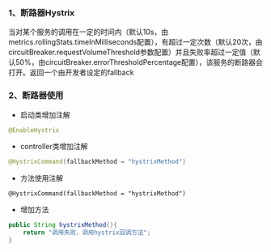 ### 1、断路器Hystrix

​	当对某个服务的调用在一定的时间内（默认10s，由metrics.rollingStats.timeInMilliseconds配置），有超过一定次数（默认20次，由circuitBreaker.requestVolumeThreshold参数配置）并且失败率超过一定值（默认50%，由circuitBreaker.errorThresholdPercentage配置），该服务的断路器会打开。返回一个由开发者设定的fallback

### 2、断路器使用

* 启动类增加注解

```java
@EnableHystrix
```

* controller类增加注解

```java
@HystrixCommand(fallbackMethod = "hystrixMethod")
```

* 方法使用注解

```
@HystrixCommand(fallbackMethod = "hystrixMethod")
```

* 增加方法

```java
public String hystrixMethod(){
    return "调用失败，调用hystrix回调方法";
}
```

